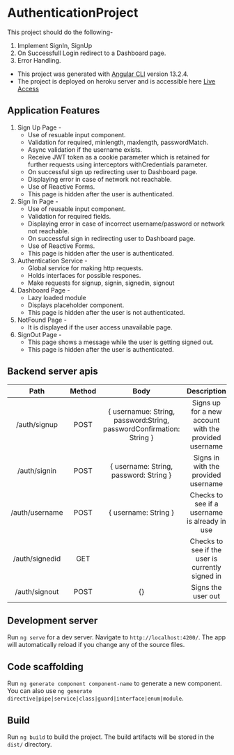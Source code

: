 # AuthenticationProject

This project should do the following-

1. Implement SignIn, SignUp
2. On Successfull Login redirect to a Dashboard page.
3. Error Handling.
   
- This project was generated with [Angular CLI](https://github.com/angular/angular-cli) version 13.2.4.
- The project is deployed on heroku server and is accessible here [Live Access](https://uhg-auth-app.herokuapp.com/)

## Application Features

1. Sign Up Page -
   - Use of resuable input component.
   - Validation for required, minlength, maxlength, passwordMatch.
   - Async validation if the username exists.
   - Receive JWT token as a cookie parameter which is retained for further requests using interceptors withCredentials parameter.
   - On successful sign up redirecting user to Dashboard page.
   - Displaying error in case of network not reachable.
   - Use of Reactive Forms.
   - This page is hidden after the user is authenticated.
2. Sign In Page -
   - Use of reusable input component.
   - Validation for required fields.
   - Displaying error in case of incorrect username/password or network not reachable.
   - On successful sign in redirecting user to Dashboard page.
   - Use of Reactive Forms.
   - This page is hidden after the user is authenticated.
3. Authentication Service -
   - Global service for making http requests.
   - Holds interfaces for possible respones.
   - Make requests for signup, signin, signedin, signout
4. Dashboard Page -
   - Lazy loaded module
   - Displays placeholder component.
   - This page is hidden after the user is not authenticated.
5. NotFound Page -
   - It is displayed if the user access unavailable page.
6. SignOut Page -
    - This page shows a message while the user is getting signed out.
    - This page is hidden after the user is authenticated.

## Backend server apis

|      Path      | Method |                                     Body                                     |                      Description                      |
| :------------: | :----: | :--------------------------------------------------------------------------: | :---------------------------------------------------: |
|  /auth/signup  |  POST  | { usernamue: String,<br/>password:String,<br/>passwordConfirmation: String } | Signs up for a new account with the provided username |
|  /auth/signin  |  POST  |                  { username: String,<br/>password: String }                  |          Signs in with the provided username          |
| /auth/username |  POST  |                             { username: String }                             |     Checks to see if a username is already in use     |
| /auth/signedid |  GET   |                                                                              |   Checks to see if the user is currently signed in    |
| /auth/signout  |  POST  |                                      {}                                      |                  Signs the user out                   |

## Development server

Run `ng serve` for a dev server. Navigate to `http://localhost:4200/`. The app will automatically reload if you change any of the source files.

## Code scaffolding

Run `ng generate component component-name` to generate a new component. You can also use `ng generate directive|pipe|service|class|guard|interface|enum|module`.

## Build

Run `ng build` to build the project. The build artifacts will be stored in the `dist/` directory.
